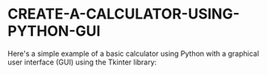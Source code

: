 # CREATE-A-CALCULATOR-USING-PYTHON-GUI
Here's a simple example of a basic calculator using Python with a graphical user interface (GUI) using the Tkinter library:

